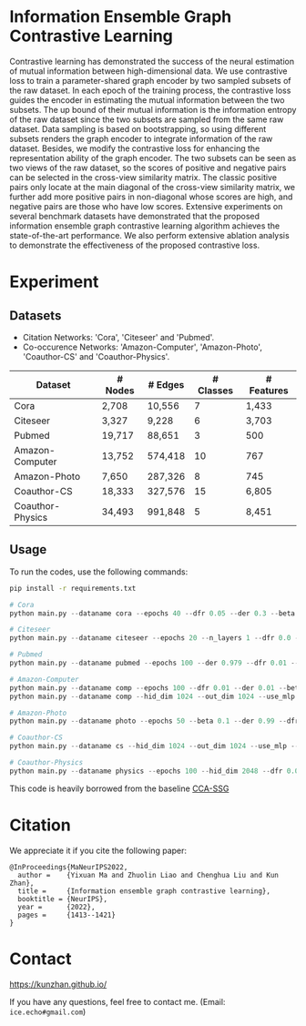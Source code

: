 # Information Ensemble Graph Contrastive Learning
Contrastive learning has demonstrated the success of the neural estimation of mutual information between high-dimensional data. We use contrastive loss to train a parameter-shared graph encoder by two sampled subsets of the raw dataset. In each epoch of the training process, the contrastive loss guides the encoder in estimating the mutual information between the two subsets. The up bound of their mutual information is the information entropy of the raw dataset since the two subsets are sampled from the same raw dataset. Data sampling is based on bootstrapping, so using different subsets renders the graph encoder to integrate information of the raw dataset. Besides, we modify the contrastive loss for enhancing the representation ability of the graph encoder. The two subsets can be seen as two views of the raw dataset, so the scores of positive and negative pairs can be selected in the cross-view similarity matrix. The classic positive pairs only locate at the main diagonal of the cross-view similarity matrix, we further add more positive pairs in non-diagonal whose scores are high, and negative pairs are those who have low scores. Extensive experiments on several benchmark datasets have demonstrated that the proposed information ensemble graph contrastive learning algorithm achieves the state-of-the-art performance. We also perform extensive ablation analysis to demonstrate the effectiveness of the proposed contrastive loss.

# Experiment
## Datasets
- Citation Networks: 'Cora', 'Citeseer' and 'Pubmed'.
- Co-occurence Networks: 'Amazon-Computer', 'Amazon-Photo', 'Coauthor-CS' and 'Coauthor-Physics'.

| Dataset          | # Nodes | # Edges | # Classes | # Features |
| ---------------- | ------- | ------- | --------- | ---------- |
| Cora             | 2,708   | 10,556  | 7         | 1,433      |
| Citeseer         | 3,327   | 9,228   | 6         | 3,703      |  
| Pubmed           | 19,717  | 88,651  | 3         | 500        |
| Amazon-Computer  | 13,752  | 574,418 | 10        | 767        |
| Amazon-Photo     | 7,650   | 287,326 | 8         | 745        |
| Coauthor-CS      | 18,333  | 327,576 | 15        | 6,805      |
| Coauthor-Physics | 34,493  | 991,848 | 5         | 8,451      |

## Usage
To run the codes, use the following commands:
```bash
pip install -r requirements.txt
```
```python
# Cora
python main.py --dataname cora --epochs 40 --dfr 0.05 --der 0.3 --beta 0.35 --neg_n 7320000 --wk 1000 --wb 8000

# Citeseer
python main.py --dataname citeseer --epochs 20 --n_layers 1 --dfr 0.0 --der 0.8 --wd2 1e-2 --beta 0.35 --neg_n 11055000 --wk 500 --wb 600

# Pubmed
python main.py --dataname pubmed --epochs 100 --der 0.979 --dfr 0.01 --hid_dim 128 --lr2 1e-2 --beta 0.2 --wk=1000 --wb=1000 --neg_n 388000000 --gpu -1

# Amazon-Computer
python main.py --dataname comp --epochs 100 --dfr 0.01 --der 0.01 --beta 0.05 --hid_dim 1024 --neg_n 188000000 --wk 500 --wb 10000 --gpu -1
python main.py --dataname comp --hid_dim 1024 --out_dim 1024 --use_mlp --epochs 15 --dfr 0.115 --neg_n 300000000 --beta 0.4 --wb 800

# Amazon-Photo
python main.py --dataname photo --epochs 50 --beta 0.1 --der 0.99 --dfr 0.1 --hid_dim 1024 --neg_n 58200000 --wk 5000 --wb 15000 

# Coauthor-CS
python main.py --dataname cs --hid_dim 1024 --out_dim 1024 --use_mlp --epochs 15 --dfr 0.115 --neg_n 300000000 --beta 0.4 --wb 5000 --wk 1000

# Coauthor-Physics
python main.py --dataname physics --epochs 100 --hid_dim 2048 --dfr 0.01 --der 0.01 --beta 0.4 --neg_n 800000000 --wk 1000 --wb 15000 --gpu -1
```
This code is heavily borrowed from the baseline [CCA-SSG](https://github.com/hengruizhang98/CCA-SSG)
# Citation
We appreciate it if you cite the following paper:
```
@InProceedings{MaNeurIPS2022,
  author =    {Yixuan Ma and Zhuolin Liao and Chenghua Liu and Kun Zhan},
  title =     {Information ensemble graph contrastive learning},
  booktitle = {NeurIPS},
  year =      {2022},
  pages =     {1413--1421}
}

```

# Contact
https://kunzhan.github.io/

If you have any questions, feel free to contact me. (Email: `ice.echo#gmail.com`)